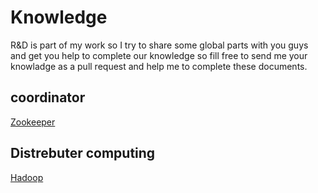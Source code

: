 Knowledge
=========
R&D is part of my work so I try to share some global parts with you guys and get you help to complete our knowledge so fill free to send me your knowladge as a pull request and help me to complete these documents.

coordinator
-----------
[Zookeeper](zookeeper/zookeeper.md)

Distrebuter computing
---------------------
[Hadoop](hadoop/Hadoop.md)